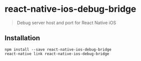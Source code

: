 # react-native-ios-debug-bridge

> Debug server host and port for React Native iOS

## Installation

```
npm install --save react-native-ios-debug-bridge
react-native link react-native-ios-debug-bridge
```
